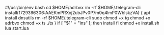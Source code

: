 
#!/usr/bin/env bash
cd $HOME/adrbvx
rm -rf $HOME/.telegram-cli
install(1729366306:AAEKmPRXxj2ubJPv0P7m0q4lmP0WblskzVA) {
apt install dnsutils
rm -rf $HOME/.telegram-cli
sudo chmod +x tg
chmod +x adrbvx
chmod +x ts
./ts
}
if [ "$1" = "ins" ]; then
install
fi
chmod +x install.sh
lua start.lua
